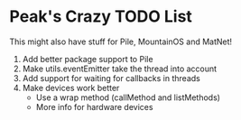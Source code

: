 # Peak's Crazy TODO List
This might also have stuff for Pile, MountainOS and MatNet!

1. Add better package support to Pile
2. Make utils.eventEmitter take the thread into account
3. Add support for waiting for callbacks in threads
4. Make devices work better
	- Use a wrap method (callMethod and listMethods)
	- More info for hardware devices